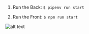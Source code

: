 

1.  Run the Back: `$ pipenv run start`

2.  Run the Front: `$ npm run start`


![alt text](src/front/img/LOGIN.gif)
